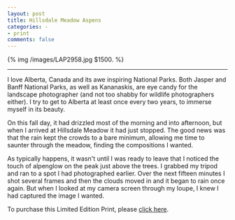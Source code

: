 ```yaml
---
layout: post
title: Hillsdale Meadow Aspens
categories: - 
- print
comments: false
---
```

{% img /images/LAP2958.jpg $1500. %}

---

I love Alberta, Canada and its awe inspiring National Parks. Both Jasper and Banff National Parks, as well as Kananaskis, are eye candy for the landscape photographer (and not too shabby for wildlife photographers either). I try to get to Alberta at least once every two years, to immerse myself in its beauty. 

On this fall day, it had drizzled most of the morning and into afternoon, but when I arrived at Hillsdale Meadow it had just stopped. The good news was that the rain kept the crowds to a bare minimum, allowing me time to saunter through the meadow, finding the compositions I wanted. 

As typically happens, it wasn't until I was ready to leave that I noticed the touch of alpenglow on the peak just above the trees. I grabbed my tripod and ran to a spot I had photographed earlier. Over the next fifteen minutes I shot several frames and then the clouds moved in and it began to rain once again. But when I looked at my camera screen through my loupe, I knew I had captured the image I wanted. 

To purchase this Limited Edition Print, please [click here](http://shop.lesterpickerphoto.com/page/501).